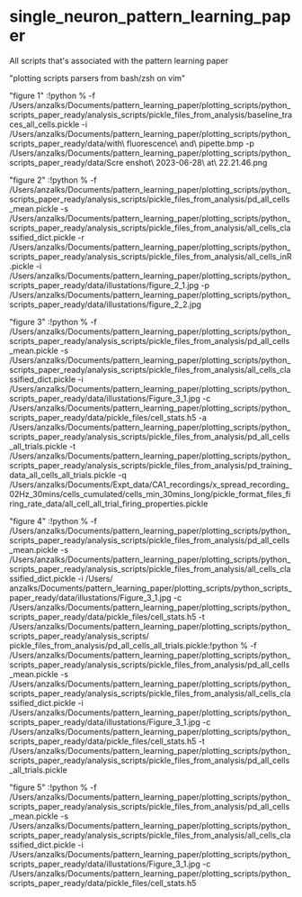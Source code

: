 # single_neuron_pattern_learning_paper
All scripts that's associated with the pattern learning paper

"plotting scripts parsers from bash/zsh on vim"

"figure 1"
:!python % 
-f /Users/anzalks/Documents/pattern_learning_paper/plotting_scripts/python_scripts_paper_ready/analysis_scripts/pickle_files_from_analysis/baseline_traces_all_cells.pickle 
-i /Users/anzalks/Documents/pattern_learning_paper/plotting_scripts/python_scripts_paper_ready/data/with\ fluorescence\ and\ pipette.bmp 
-p /Users/anzalks/Documents/pattern_learning_paper/plotting_scripts/python_scripts_paper_ready/data/Scre
enshot\ 2023-06-28\ at\ 22.21.46.png

"figure 2"
:!python % 
-f /Users/anzalks/Documents/pattern_learning_paper/plotting_scripts/python_scripts_paper_ready/analysis_scripts/pickle_files_from_analysis/pd_all_cells_mean.pickle 
-s /Users/anzalks/Documents/pattern_learning_paper/plotting_scripts/python_scripts_paper_ready/analysis_scripts/pickle_files_from_analysis/all_cells_classified_dict.pickle 
-r /Users/anzalks/Documents/pattern_learning_paper/plotting_scripts/python_scripts_paper_ready/analysis_scripts/pickle_files_from_analysis/all_cells_inR.pickle 
-i /Users/anzalks/Documents/pattern_learning_paper/plotting_scripts/python_scripts_paper_ready/data/illustations/figure_2_1.jpg 
-p /Users/anzalks/Documents/pattern_learning_paper/plotting_scripts/python_scripts_paper_ready/data/illustations/figure_2_2.jpg


"figure 3"
:!python % -f /Users/anzalks/Documents/pattern_learning_paper/plotting_scripts/python_scripts_paper_ready/analysis_scripts/pickle_files_from_analysis/pd_all_cells_mean.pickle -s /Users/anzalks/Documents/pattern_learning_paper/plotting_scripts/python_scripts_paper_ready/analysis_scripts/pickle_files_from_analysis/all_cells_classified_dict.pickle -i /Users/anzalks/Documents/pattern_learning_paper/plotting_scripts/python_scripts_paper_ready/data/illustations/Figure_3_1.jpg -c /Users/anzalks/Documents/pattern_learning_paper/plotting_scripts/python_scripts_paper_ready/data/pickle_files/cell_stats.h5 -a /Users/anzalks/Documents/pattern_learning_paper/plotting_scripts/python_scripts_paper_ready/analysis_scripts/pickle_files_from_analysis/pd_all_cells_all_trials.pickle -t /Users/anzalks/Documents/pattern_learning_paper/plotting_scripts/python_scripts_paper_ready/analysis_scripts/pickle_files_from_analysis/pd_training_data_all_cells_all_trials.pickle -q /Users/anzalks/Documents/Expt_data/CA1_recordings/x_spread_recording_02Hz_30mins/cells_cumulated/cells_min_30mins_long/pickle_format_files_firing_rate_data/all_cell_all_trial_firing_properties.pickle 

"figure 4"
:!python % -f /Users/anzalks/Documents/pattern_learning_paper/plotting_scripts/python_scripts_paper_ready/analysis_scripts/pickle_files_from_analysis/pd_all_cells_mean.pickle -s /Users/anzalks/Documents/pattern_learning_paper/plotting_scripts/python_scripts_paper_ready/analysis_scripts/pickle_files_from_analysis/all_cells_classified_dict.pickle -i /Users/
anzalks/Documents/pattern_learning_paper/plotting_scripts/python_scripts_paper_ready/data/illustations/Figure_3_1.jpg -c /Users/anzalks/Documents/pattern_learning_paper/plotting_scripts/python_scripts_paper_ready/data/pickle_files/cell_stats.h5 -t /Users/anzalks/Documents/pattern_learning_paper/plotting_scripts/python_scripts_paper_ready/analysis_scripts/
pickle_files_from_analysis/pd_all_cells_all_trials.pickle:!python % -f /Users/anzalks/Documents/pattern_learning_paper/plotting_scripts/python_scripts_paper_ready/analysis_scripts/pickle_files_from_analysis/pd_all_cells_mean.pickle -s /Users/anzalks/Documents/pattern_learning_paper/plotting_scripts/python_scripts_paper_ready/analysis_scripts/pickle_files_from_analysis/all_cells_classified_dict.pickle -i /Users/anzalks/Documents/pattern_learning_paper/plotting_scripts/python_scripts_paper_ready/data/illustations/Figure_3_1.jpg -c /Users/anzalks/Documents/pattern_learning_paper/plotting_scripts/python_scripts_paper_ready/data/pickle_files/cell_stats.h5 -t /Users/anzalks/Documents/pattern_learning_paper/plotting_scripts/python_scripts_paper_ready/analysis_scripts/pickle_files_from_analysis/pd_all_cells_all_trials.pickle

"figure 5"
:!python % -f /Users/anzalks/Documents/pattern_learning_paper/plotting_scripts/python_scripts_paper_ready/analysis_scripts/pickle_files_from_analysis/pd_all_cells_mean.pickle -s /Users/anzalks/Documents/pattern_learning_paper/plotting_scripts/python_scripts_paper_ready/analysis_scripts/pickle_files_from_analysis/all_cells_classified_dict.pickle -i /Users/anzalks/Documents/pattern_learning_paper/plotting_scripts/python_scripts_paper_ready/data/illustations/Figure_3_1.jpg -c /Users/anzalks/Documents/pattern_learning_paper/plotting_scripts/python_scripts_paper_ready/data/pickle_files/cell_stats.h5
